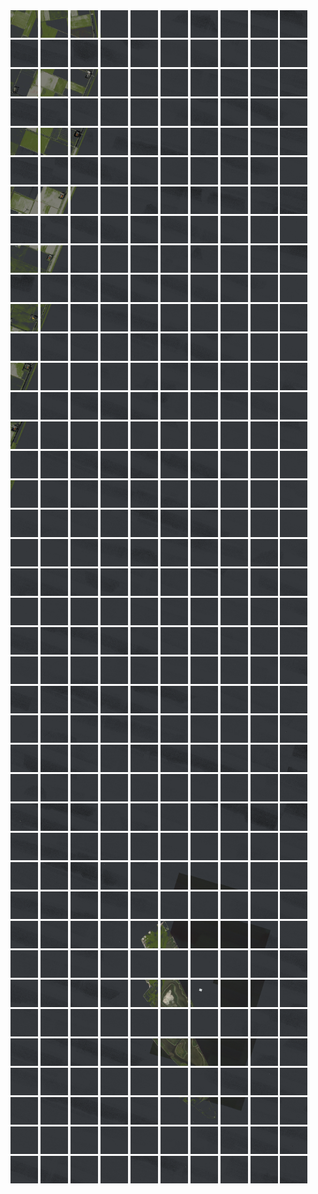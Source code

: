 <html>
<div>
<img src="https://github.com/HakkaTjakka/NL_TILE_MAP/blob/main/18/625/-1063/r.6250.-10630.png" height="44" width="44">
<img src="https://github.com/HakkaTjakka/NL_TILE_MAP/blob/main/18/625/-1063/r.6251.-10630.png" height="44" width="44">
<img src="https://github.com/HakkaTjakka/NL_TILE_MAP/blob/main/18/625/-1063/r.6252.-10630.png" height="44" width="44">
<img src="https://github.com/HakkaTjakka/NL_TILE_MAP/blob/main/18/625/-1063/r.6253.-10630.png" height="44" width="44">
<img src="https://github.com/HakkaTjakka/NL_TILE_MAP/blob/main/18/625/-1063/r.6254.-10630.png" height="44" width="44">
<img src="https://github.com/HakkaTjakka/NL_TILE_MAP/blob/main/18/625/-1063/r.6255.-10630.png" height="44" width="44">
<img src="https://github.com/HakkaTjakka/NL_TILE_MAP/blob/main/18/625/-1063/r.6256.-10630.png" height="44" width="44">
<img src="https://github.com/HakkaTjakka/NL_TILE_MAP/blob/main/18/625/-1063/r.6257.-10630.png" height="44" width="44">
<img src="https://github.com/HakkaTjakka/NL_TILE_MAP/blob/main/18/625/-1063/r.6258.-10630.png" height="44" width="44">
<img src="https://github.com/HakkaTjakka/NL_TILE_MAP/blob/main/18/625/-1063/r.6259.-10630.png" height="44" width="44">
<img src="https://github.com/HakkaTjakka/NL_TILE_MAP/blob/main/18/626/-1063/r.6260.-10630.png" height="44" width="44">
<img src="https://github.com/HakkaTjakka/NL_TILE_MAP/blob/main/18/626/-1063/r.6261.-10630.png" height="44" width="44">
<img src="https://github.com/HakkaTjakka/NL_TILE_MAP/blob/main/18/626/-1063/r.6262.-10630.png" height="44" width="44">
<img src="https://github.com/HakkaTjakka/NL_TILE_MAP/blob/main/18/626/-1063/r.6263.-10630.png" height="44" width="44">
<img src="https://github.com/HakkaTjakka/NL_TILE_MAP/blob/main/18/626/-1063/r.6264.-10630.png" height="44" width="44">
<img src="https://github.com/HakkaTjakka/NL_TILE_MAP/blob/main/18/626/-1063/r.6265.-10630.png" height="44" width="44">
<img src="https://github.com/HakkaTjakka/NL_TILE_MAP/blob/main/18/626/-1063/r.6266.-10630.png" height="44" width="44">
<img src="https://github.com/HakkaTjakka/NL_TILE_MAP/blob/main/18/626/-1063/r.6267.-10630.png" height="44" width="44">
<img src="https://github.com/HakkaTjakka/NL_TILE_MAP/blob/main/18/626/-1063/r.6268.-10630.png" height="44" width="44">
<img src="https://github.com/HakkaTjakka/NL_TILE_MAP/blob/main/18/626/-1063/r.6269.-10630.png" height="44" width="44">
<br>
<img src="https://github.com/HakkaTjakka/NL_TILE_MAP/blob/main/18/625/-1063/r.6250.-10629.png" height="44" width="44">
<img src="https://github.com/HakkaTjakka/NL_TILE_MAP/blob/main/18/625/-1063/r.6251.-10629.png" height="44" width="44">
<img src="https://github.com/HakkaTjakka/NL_TILE_MAP/blob/main/18/625/-1063/r.6252.-10629.png" height="44" width="44">
<img src="https://github.com/HakkaTjakka/NL_TILE_MAP/blob/main/18/625/-1063/r.6253.-10629.png" height="44" width="44">
<img src="https://github.com/HakkaTjakka/NL_TILE_MAP/blob/main/18/625/-1063/r.6254.-10629.png" height="44" width="44">
<img src="https://github.com/HakkaTjakka/NL_TILE_MAP/blob/main/18/625/-1063/r.6255.-10629.png" height="44" width="44">
<img src="https://github.com/HakkaTjakka/NL_TILE_MAP/blob/main/18/625/-1063/r.6256.-10629.png" height="44" width="44">
<img src="https://github.com/HakkaTjakka/NL_TILE_MAP/blob/main/18/625/-1063/r.6257.-10629.png" height="44" width="44">
<img src="https://github.com/HakkaTjakka/NL_TILE_MAP/blob/main/18/625/-1063/r.6258.-10629.png" height="44" width="44">
<img src="https://github.com/HakkaTjakka/NL_TILE_MAP/blob/main/18/625/-1063/r.6259.-10629.png" height="44" width="44">
<img src="https://github.com/HakkaTjakka/NL_TILE_MAP/blob/main/18/626/-1063/r.6260.-10629.png" height="44" width="44">
<img src="https://github.com/HakkaTjakka/NL_TILE_MAP/blob/main/18/626/-1063/r.6261.-10629.png" height="44" width="44">
<img src="https://github.com/HakkaTjakka/NL_TILE_MAP/blob/main/18/626/-1063/r.6262.-10629.png" height="44" width="44">
<img src="https://github.com/HakkaTjakka/NL_TILE_MAP/blob/main/18/626/-1063/r.6263.-10629.png" height="44" width="44">
<img src="https://github.com/HakkaTjakka/NL_TILE_MAP/blob/main/18/626/-1063/r.6264.-10629.png" height="44" width="44">
<img src="https://github.com/HakkaTjakka/NL_TILE_MAP/blob/main/18/626/-1063/r.6265.-10629.png" height="44" width="44">
<img src="https://github.com/HakkaTjakka/NL_TILE_MAP/blob/main/18/626/-1063/r.6266.-10629.png" height="44" width="44">
<img src="https://github.com/HakkaTjakka/NL_TILE_MAP/blob/main/18/626/-1063/r.6267.-10629.png" height="44" width="44">
<img src="https://github.com/HakkaTjakka/NL_TILE_MAP/blob/main/18/626/-1063/r.6268.-10629.png" height="44" width="44">
<img src="https://github.com/HakkaTjakka/NL_TILE_MAP/blob/main/18/626/-1063/r.6269.-10629.png" height="44" width="44">
<br>
<img src="https://github.com/HakkaTjakka/NL_TILE_MAP/blob/main/18/625/-1063/r.6250.-10628.png" height="44" width="44">
<img src="https://github.com/HakkaTjakka/NL_TILE_MAP/blob/main/18/625/-1063/r.6251.-10628.png" height="44" width="44">
<img src="https://github.com/HakkaTjakka/NL_TILE_MAP/blob/main/18/625/-1063/r.6252.-10628.png" height="44" width="44">
<img src="https://github.com/HakkaTjakka/NL_TILE_MAP/blob/main/18/625/-1063/r.6253.-10628.png" height="44" width="44">
<img src="https://github.com/HakkaTjakka/NL_TILE_MAP/blob/main/18/625/-1063/r.6254.-10628.png" height="44" width="44">
<img src="https://github.com/HakkaTjakka/NL_TILE_MAP/blob/main/18/625/-1063/r.6255.-10628.png" height="44" width="44">
<img src="https://github.com/HakkaTjakka/NL_TILE_MAP/blob/main/18/625/-1063/r.6256.-10628.png" height="44" width="44">
<img src="https://github.com/HakkaTjakka/NL_TILE_MAP/blob/main/18/625/-1063/r.6257.-10628.png" height="44" width="44">
<img src="https://github.com/HakkaTjakka/NL_TILE_MAP/blob/main/18/625/-1063/r.6258.-10628.png" height="44" width="44">
<img src="https://github.com/HakkaTjakka/NL_TILE_MAP/blob/main/18/625/-1063/r.6259.-10628.png" height="44" width="44">
<img src="https://github.com/HakkaTjakka/NL_TILE_MAP/blob/main/18/626/-1063/r.6260.-10628.png" height="44" width="44">
<img src="https://github.com/HakkaTjakka/NL_TILE_MAP/blob/main/18/626/-1063/r.6261.-10628.png" height="44" width="44">
<img src="https://github.com/HakkaTjakka/NL_TILE_MAP/blob/main/18/626/-1063/r.6262.-10628.png" height="44" width="44">
<img src="https://github.com/HakkaTjakka/NL_TILE_MAP/blob/main/18/626/-1063/r.6263.-10628.png" height="44" width="44">
<img src="https://github.com/HakkaTjakka/NL_TILE_MAP/blob/main/18/626/-1063/r.6264.-10628.png" height="44" width="44">
<img src="https://github.com/HakkaTjakka/NL_TILE_MAP/blob/main/18/626/-1063/r.6265.-10628.png" height="44" width="44">
<img src="https://github.com/HakkaTjakka/NL_TILE_MAP/blob/main/18/626/-1063/r.6266.-10628.png" height="44" width="44">
<img src="https://github.com/HakkaTjakka/NL_TILE_MAP/blob/main/18/626/-1063/r.6267.-10628.png" height="44" width="44">
<img src="https://github.com/HakkaTjakka/NL_TILE_MAP/blob/main/18/626/-1063/r.6268.-10628.png" height="44" width="44">
<img src="https://github.com/HakkaTjakka/NL_TILE_MAP/blob/main/18/626/-1063/r.6269.-10628.png" height="44" width="44">
<br>
<img src="https://github.com/HakkaTjakka/NL_TILE_MAP/blob/main/18/625/-1063/r.6250.-10627.png" height="44" width="44">
<img src="https://github.com/HakkaTjakka/NL_TILE_MAP/blob/main/18/625/-1063/r.6251.-10627.png" height="44" width="44">
<img src="https://github.com/HakkaTjakka/NL_TILE_MAP/blob/main/18/625/-1063/r.6252.-10627.png" height="44" width="44">
<img src="https://github.com/HakkaTjakka/NL_TILE_MAP/blob/main/18/625/-1063/r.6253.-10627.png" height="44" width="44">
<img src="https://github.com/HakkaTjakka/NL_TILE_MAP/blob/main/18/625/-1063/r.6254.-10627.png" height="44" width="44">
<img src="https://github.com/HakkaTjakka/NL_TILE_MAP/blob/main/18/625/-1063/r.6255.-10627.png" height="44" width="44">
<img src="https://github.com/HakkaTjakka/NL_TILE_MAP/blob/main/18/625/-1063/r.6256.-10627.png" height="44" width="44">
<img src="https://github.com/HakkaTjakka/NL_TILE_MAP/blob/main/18/625/-1063/r.6257.-10627.png" height="44" width="44">
<img src="https://github.com/HakkaTjakka/NL_TILE_MAP/blob/main/18/625/-1063/r.6258.-10627.png" height="44" width="44">
<img src="https://github.com/HakkaTjakka/NL_TILE_MAP/blob/main/18/625/-1063/r.6259.-10627.png" height="44" width="44">
<img src="https://github.com/HakkaTjakka/NL_TILE_MAP/blob/main/18/626/-1063/r.6260.-10627.png" height="44" width="44">
<img src="https://github.com/HakkaTjakka/NL_TILE_MAP/blob/main/18/626/-1063/r.6261.-10627.png" height="44" width="44">
<img src="https://github.com/HakkaTjakka/NL_TILE_MAP/blob/main/18/626/-1063/r.6262.-10627.png" height="44" width="44">
<img src="https://github.com/HakkaTjakka/NL_TILE_MAP/blob/main/18/626/-1063/r.6263.-10627.png" height="44" width="44">
<img src="https://github.com/HakkaTjakka/NL_TILE_MAP/blob/main/18/626/-1063/r.6264.-10627.png" height="44" width="44">
<img src="https://github.com/HakkaTjakka/NL_TILE_MAP/blob/main/18/626/-1063/r.6265.-10627.png" height="44" width="44">
<img src="https://github.com/HakkaTjakka/NL_TILE_MAP/blob/main/18/626/-1063/r.6266.-10627.png" height="44" width="44">
<img src="https://github.com/HakkaTjakka/NL_TILE_MAP/blob/main/18/626/-1063/r.6267.-10627.png" height="44" width="44">
<img src="https://github.com/HakkaTjakka/NL_TILE_MAP/blob/main/18/626/-1063/r.6268.-10627.png" height="44" width="44">
<img src="https://github.com/HakkaTjakka/NL_TILE_MAP/blob/main/18/626/-1063/r.6269.-10627.png" height="44" width="44">
<br>
<img src="https://github.com/HakkaTjakka/NL_TILE_MAP/blob/main/18/625/-1063/r.6250.-10626.png" height="44" width="44">
<img src="https://github.com/HakkaTjakka/NL_TILE_MAP/blob/main/18/625/-1063/r.6251.-10626.png" height="44" width="44">
<img src="https://github.com/HakkaTjakka/NL_TILE_MAP/blob/main/18/625/-1063/r.6252.-10626.png" height="44" width="44">
<img src="https://github.com/HakkaTjakka/NL_TILE_MAP/blob/main/18/625/-1063/r.6253.-10626.png" height="44" width="44">
<img src="https://github.com/HakkaTjakka/NL_TILE_MAP/blob/main/18/625/-1063/r.6254.-10626.png" height="44" width="44">
<img src="https://github.com/HakkaTjakka/NL_TILE_MAP/blob/main/18/625/-1063/r.6255.-10626.png" height="44" width="44">
<img src="https://github.com/HakkaTjakka/NL_TILE_MAP/blob/main/18/625/-1063/r.6256.-10626.png" height="44" width="44">
<img src="https://github.com/HakkaTjakka/NL_TILE_MAP/blob/main/18/625/-1063/r.6257.-10626.png" height="44" width="44">
<img src="https://github.com/HakkaTjakka/NL_TILE_MAP/blob/main/18/625/-1063/r.6258.-10626.png" height="44" width="44">
<img src="https://github.com/HakkaTjakka/NL_TILE_MAP/blob/main/18/625/-1063/r.6259.-10626.png" height="44" width="44">
<img src="https://github.com/HakkaTjakka/NL_TILE_MAP/blob/main/18/626/-1063/r.6260.-10626.png" height="44" width="44">
<img src="https://github.com/HakkaTjakka/NL_TILE_MAP/blob/main/18/626/-1063/r.6261.-10626.png" height="44" width="44">
<img src="https://github.com/HakkaTjakka/NL_TILE_MAP/blob/main/18/626/-1063/r.6262.-10626.png" height="44" width="44">
<img src="https://github.com/HakkaTjakka/NL_TILE_MAP/blob/main/18/626/-1063/r.6263.-10626.png" height="44" width="44">
<img src="https://github.com/HakkaTjakka/NL_TILE_MAP/blob/main/18/626/-1063/r.6264.-10626.png" height="44" width="44">
<img src="https://github.com/HakkaTjakka/NL_TILE_MAP/blob/main/18/626/-1063/r.6265.-10626.png" height="44" width="44">
<img src="https://github.com/HakkaTjakka/NL_TILE_MAP/blob/main/18/626/-1063/r.6266.-10626.png" height="44" width="44">
<img src="https://github.com/HakkaTjakka/NL_TILE_MAP/blob/main/18/626/-1063/r.6267.-10626.png" height="44" width="44">
<img src="https://github.com/HakkaTjakka/NL_TILE_MAP/blob/main/18/626/-1063/r.6268.-10626.png" height="44" width="44">
<img src="https://github.com/HakkaTjakka/NL_TILE_MAP/blob/main/18/626/-1063/r.6269.-10626.png" height="44" width="44">
<br>
<img src="https://github.com/HakkaTjakka/NL_TILE_MAP/blob/main/18/625/-1063/r.6250.-10625.png" height="44" width="44">
<img src="https://github.com/HakkaTjakka/NL_TILE_MAP/blob/main/18/625/-1063/r.6251.-10625.png" height="44" width="44">
<img src="https://github.com/HakkaTjakka/NL_TILE_MAP/blob/main/18/625/-1063/r.6252.-10625.png" height="44" width="44">
<img src="https://github.com/HakkaTjakka/NL_TILE_MAP/blob/main/18/625/-1063/r.6253.-10625.png" height="44" width="44">
<img src="https://github.com/HakkaTjakka/NL_TILE_MAP/blob/main/18/625/-1063/r.6254.-10625.png" height="44" width="44">
<img src="https://github.com/HakkaTjakka/NL_TILE_MAP/blob/main/18/625/-1063/r.6255.-10625.png" height="44" width="44">
<img src="https://github.com/HakkaTjakka/NL_TILE_MAP/blob/main/18/625/-1063/r.6256.-10625.png" height="44" width="44">
<img src="https://github.com/HakkaTjakka/NL_TILE_MAP/blob/main/18/625/-1063/r.6257.-10625.png" height="44" width="44">
<img src="https://github.com/HakkaTjakka/NL_TILE_MAP/blob/main/18/625/-1063/r.6258.-10625.png" height="44" width="44">
<img src="https://github.com/HakkaTjakka/NL_TILE_MAP/blob/main/18/625/-1063/r.6259.-10625.png" height="44" width="44">
<img src="https://github.com/HakkaTjakka/NL_TILE_MAP/blob/main/18/626/-1063/r.6260.-10625.png" height="44" width="44">
<img src="https://github.com/HakkaTjakka/NL_TILE_MAP/blob/main/18/626/-1063/r.6261.-10625.png" height="44" width="44">
<img src="https://github.com/HakkaTjakka/NL_TILE_MAP/blob/main/18/626/-1063/r.6262.-10625.png" height="44" width="44">
<img src="https://github.com/HakkaTjakka/NL_TILE_MAP/blob/main/18/626/-1063/r.6263.-10625.png" height="44" width="44">
<img src="https://github.com/HakkaTjakka/NL_TILE_MAP/blob/main/18/626/-1063/r.6264.-10625.png" height="44" width="44">
<img src="https://github.com/HakkaTjakka/NL_TILE_MAP/blob/main/18/626/-1063/r.6265.-10625.png" height="44" width="44">
<img src="https://github.com/HakkaTjakka/NL_TILE_MAP/blob/main/18/626/-1063/r.6266.-10625.png" height="44" width="44">
<img src="https://github.com/HakkaTjakka/NL_TILE_MAP/blob/main/18/626/-1063/r.6267.-10625.png" height="44" width="44">
<img src="https://github.com/HakkaTjakka/NL_TILE_MAP/blob/main/18/626/-1063/r.6268.-10625.png" height="44" width="44">
<img src="https://github.com/HakkaTjakka/NL_TILE_MAP/blob/main/18/626/-1063/r.6269.-10625.png" height="44" width="44">
<br>
<img src="https://github.com/HakkaTjakka/NL_TILE_MAP/blob/main/18/625/-1063/r.6250.-10624.png" height="44" width="44">
<img src="https://github.com/HakkaTjakka/NL_TILE_MAP/blob/main/18/625/-1063/r.6251.-10624.png" height="44" width="44">
<img src="https://github.com/HakkaTjakka/NL_TILE_MAP/blob/main/18/625/-1063/r.6252.-10624.png" height="44" width="44">
<img src="https://github.com/HakkaTjakka/NL_TILE_MAP/blob/main/18/625/-1063/r.6253.-10624.png" height="44" width="44">
<img src="https://github.com/HakkaTjakka/NL_TILE_MAP/blob/main/18/625/-1063/r.6254.-10624.png" height="44" width="44">
<img src="https://github.com/HakkaTjakka/NL_TILE_MAP/blob/main/18/625/-1063/r.6255.-10624.png" height="44" width="44">
<img src="https://github.com/HakkaTjakka/NL_TILE_MAP/blob/main/18/625/-1063/r.6256.-10624.png" height="44" width="44">
<img src="https://github.com/HakkaTjakka/NL_TILE_MAP/blob/main/18/625/-1063/r.6257.-10624.png" height="44" width="44">
<img src="https://github.com/HakkaTjakka/NL_TILE_MAP/blob/main/18/625/-1063/r.6258.-10624.png" height="44" width="44">
<img src="https://github.com/HakkaTjakka/NL_TILE_MAP/blob/main/18/625/-1063/r.6259.-10624.png" height="44" width="44">
<img src="https://github.com/HakkaTjakka/NL_TILE_MAP/blob/main/18/626/-1063/r.6260.-10624.png" height="44" width="44">
<img src="https://github.com/HakkaTjakka/NL_TILE_MAP/blob/main/18/626/-1063/r.6261.-10624.png" height="44" width="44">
<img src="https://github.com/HakkaTjakka/NL_TILE_MAP/blob/main/18/626/-1063/r.6262.-10624.png" height="44" width="44">
<img src="https://github.com/HakkaTjakka/NL_TILE_MAP/blob/main/18/626/-1063/r.6263.-10624.png" height="44" width="44">
<img src="https://github.com/HakkaTjakka/NL_TILE_MAP/blob/main/18/626/-1063/r.6264.-10624.png" height="44" width="44">
<img src="https://github.com/HakkaTjakka/NL_TILE_MAP/blob/main/18/626/-1063/r.6265.-10624.png" height="44" width="44">
<img src="https://github.com/HakkaTjakka/NL_TILE_MAP/blob/main/18/626/-1063/r.6266.-10624.png" height="44" width="44">
<img src="https://github.com/HakkaTjakka/NL_TILE_MAP/blob/main/18/626/-1063/r.6267.-10624.png" height="44" width="44">
<img src="https://github.com/HakkaTjakka/NL_TILE_MAP/blob/main/18/626/-1063/r.6268.-10624.png" height="44" width="44">
<img src="https://github.com/HakkaTjakka/NL_TILE_MAP/blob/main/18/626/-1063/r.6269.-10624.png" height="44" width="44">
<br>
<img src="https://github.com/HakkaTjakka/NL_TILE_MAP/blob/main/18/625/-1063/r.6250.-10623.png" height="44" width="44">
<img src="https://github.com/HakkaTjakka/NL_TILE_MAP/blob/main/18/625/-1063/r.6251.-10623.png" height="44" width="44">
<img src="https://github.com/HakkaTjakka/NL_TILE_MAP/blob/main/18/625/-1063/r.6252.-10623.png" height="44" width="44">
<img src="https://github.com/HakkaTjakka/NL_TILE_MAP/blob/main/18/625/-1063/r.6253.-10623.png" height="44" width="44">
<img src="https://github.com/HakkaTjakka/NL_TILE_MAP/blob/main/18/625/-1063/r.6254.-10623.png" height="44" width="44">
<img src="https://github.com/HakkaTjakka/NL_TILE_MAP/blob/main/18/625/-1063/r.6255.-10623.png" height="44" width="44">
<img src="https://github.com/HakkaTjakka/NL_TILE_MAP/blob/main/18/625/-1063/r.6256.-10623.png" height="44" width="44">
<img src="https://github.com/HakkaTjakka/NL_TILE_MAP/blob/main/18/625/-1063/r.6257.-10623.png" height="44" width="44">
<img src="https://github.com/HakkaTjakka/NL_TILE_MAP/blob/main/18/625/-1063/r.6258.-10623.png" height="44" width="44">
<img src="https://github.com/HakkaTjakka/NL_TILE_MAP/blob/main/18/625/-1063/r.6259.-10623.png" height="44" width="44">
<img src="https://github.com/HakkaTjakka/NL_TILE_MAP/blob/main/18/626/-1063/r.6260.-10623.png" height="44" width="44">
<img src="https://github.com/HakkaTjakka/NL_TILE_MAP/blob/main/18/626/-1063/r.6261.-10623.png" height="44" width="44">
<img src="https://github.com/HakkaTjakka/NL_TILE_MAP/blob/main/18/626/-1063/r.6262.-10623.png" height="44" width="44">
<img src="https://github.com/HakkaTjakka/NL_TILE_MAP/blob/main/18/626/-1063/r.6263.-10623.png" height="44" width="44">
<img src="https://github.com/HakkaTjakka/NL_TILE_MAP/blob/main/18/626/-1063/r.6264.-10623.png" height="44" width="44">
<img src="https://github.com/HakkaTjakka/NL_TILE_MAP/blob/main/18/626/-1063/r.6265.-10623.png" height="44" width="44">
<img src="https://github.com/HakkaTjakka/NL_TILE_MAP/blob/main/18/626/-1063/r.6266.-10623.png" height="44" width="44">
<img src="https://github.com/HakkaTjakka/NL_TILE_MAP/blob/main/18/626/-1063/r.6267.-10623.png" height="44" width="44">
<img src="https://github.com/HakkaTjakka/NL_TILE_MAP/blob/main/18/626/-1063/r.6268.-10623.png" height="44" width="44">
<img src="https://github.com/HakkaTjakka/NL_TILE_MAP/blob/main/18/626/-1063/r.6269.-10623.png" height="44" width="44">
<br>
<img src="https://github.com/HakkaTjakka/NL_TILE_MAP/blob/main/18/625/-1063/r.6250.-10622.png" height="44" width="44">
<img src="https://github.com/HakkaTjakka/NL_TILE_MAP/blob/main/18/625/-1063/r.6251.-10622.png" height="44" width="44">
<img src="https://github.com/HakkaTjakka/NL_TILE_MAP/blob/main/18/625/-1063/r.6252.-10622.png" height="44" width="44">
<img src="https://github.com/HakkaTjakka/NL_TILE_MAP/blob/main/18/625/-1063/r.6253.-10622.png" height="44" width="44">
<img src="https://github.com/HakkaTjakka/NL_TILE_MAP/blob/main/18/625/-1063/r.6254.-10622.png" height="44" width="44">
<img src="https://github.com/HakkaTjakka/NL_TILE_MAP/blob/main/18/625/-1063/r.6255.-10622.png" height="44" width="44">
<img src="https://github.com/HakkaTjakka/NL_TILE_MAP/blob/main/18/625/-1063/r.6256.-10622.png" height="44" width="44">
<img src="https://github.com/HakkaTjakka/NL_TILE_MAP/blob/main/18/625/-1063/r.6257.-10622.png" height="44" width="44">
<img src="https://github.com/HakkaTjakka/NL_TILE_MAP/blob/main/18/625/-1063/r.6258.-10622.png" height="44" width="44">
<img src="https://github.com/HakkaTjakka/NL_TILE_MAP/blob/main/18/625/-1063/r.6259.-10622.png" height="44" width="44">
<img src="https://github.com/HakkaTjakka/NL_TILE_MAP/blob/main/18/626/-1063/r.6260.-10622.png" height="44" width="44">
<img src="https://github.com/HakkaTjakka/NL_TILE_MAP/blob/main/18/626/-1063/r.6261.-10622.png" height="44" width="44">
<img src="https://github.com/HakkaTjakka/NL_TILE_MAP/blob/main/18/626/-1063/r.6262.-10622.png" height="44" width="44">
<img src="https://github.com/HakkaTjakka/NL_TILE_MAP/blob/main/18/626/-1063/r.6263.-10622.png" height="44" width="44">
<img src="https://github.com/HakkaTjakka/NL_TILE_MAP/blob/main/18/626/-1063/r.6264.-10622.png" height="44" width="44">
<img src="https://github.com/HakkaTjakka/NL_TILE_MAP/blob/main/18/626/-1063/r.6265.-10622.png" height="44" width="44">
<img src="https://github.com/HakkaTjakka/NL_TILE_MAP/blob/main/18/626/-1063/r.6266.-10622.png" height="44" width="44">
<img src="https://github.com/HakkaTjakka/NL_TILE_MAP/blob/main/18/626/-1063/r.6267.-10622.png" height="44" width="44">
<img src="https://github.com/HakkaTjakka/NL_TILE_MAP/blob/main/18/626/-1063/r.6268.-10622.png" height="44" width="44">
<img src="https://github.com/HakkaTjakka/NL_TILE_MAP/blob/main/18/626/-1063/r.6269.-10622.png" height="44" width="44">
<br>
<img src="https://github.com/HakkaTjakka/NL_TILE_MAP/blob/main/18/625/-1063/r.6250.-10621.png" height="44" width="44">
<img src="https://github.com/HakkaTjakka/NL_TILE_MAP/blob/main/18/625/-1063/r.6251.-10621.png" height="44" width="44">
<img src="https://github.com/HakkaTjakka/NL_TILE_MAP/blob/main/18/625/-1063/r.6252.-10621.png" height="44" width="44">
<img src="https://github.com/HakkaTjakka/NL_TILE_MAP/blob/main/18/625/-1063/r.6253.-10621.png" height="44" width="44">
<img src="https://github.com/HakkaTjakka/NL_TILE_MAP/blob/main/18/625/-1063/r.6254.-10621.png" height="44" width="44">
<img src="https://github.com/HakkaTjakka/NL_TILE_MAP/blob/main/18/625/-1063/r.6255.-10621.png" height="44" width="44">
<img src="https://github.com/HakkaTjakka/NL_TILE_MAP/blob/main/18/625/-1063/r.6256.-10621.png" height="44" width="44">
<img src="https://github.com/HakkaTjakka/NL_TILE_MAP/blob/main/18/625/-1063/r.6257.-10621.png" height="44" width="44">
<img src="https://github.com/HakkaTjakka/NL_TILE_MAP/blob/main/18/625/-1063/r.6258.-10621.png" height="44" width="44">
<img src="https://github.com/HakkaTjakka/NL_TILE_MAP/blob/main/18/625/-1063/r.6259.-10621.png" height="44" width="44">
<img src="https://github.com/HakkaTjakka/NL_TILE_MAP/blob/main/18/626/-1063/r.6260.-10621.png" height="44" width="44">
<img src="https://github.com/HakkaTjakka/NL_TILE_MAP/blob/main/18/626/-1063/r.6261.-10621.png" height="44" width="44">
<img src="https://github.com/HakkaTjakka/NL_TILE_MAP/blob/main/18/626/-1063/r.6262.-10621.png" height="44" width="44">
<img src="https://github.com/HakkaTjakka/NL_TILE_MAP/blob/main/18/626/-1063/r.6263.-10621.png" height="44" width="44">
<img src="https://github.com/HakkaTjakka/NL_TILE_MAP/blob/main/18/626/-1063/r.6264.-10621.png" height="44" width="44">
<img src="https://github.com/HakkaTjakka/NL_TILE_MAP/blob/main/18/626/-1063/r.6265.-10621.png" height="44" width="44">
<img src="https://github.com/HakkaTjakka/NL_TILE_MAP/blob/main/18/626/-1063/r.6266.-10621.png" height="44" width="44">
<img src="https://github.com/HakkaTjakka/NL_TILE_MAP/blob/main/18/626/-1063/r.6267.-10621.png" height="44" width="44">
<img src="https://github.com/HakkaTjakka/NL_TILE_MAP/blob/main/18/626/-1063/r.6268.-10621.png" height="44" width="44">
<img src="https://github.com/HakkaTjakka/NL_TILE_MAP/blob/main/18/626/-1063/r.6269.-10621.png" height="44" width="44">
<br>
<img src="https://github.com/HakkaTjakka/NL_TILE_MAP/blob/main/18/625/-1062/r.6250.-10620.png" height="44" width="44">
<img src="https://github.com/HakkaTjakka/NL_TILE_MAP/blob/main/18/625/-1062/r.6251.-10620.png" height="44" width="44">
<img src="https://github.com/HakkaTjakka/NL_TILE_MAP/blob/main/18/625/-1062/r.6252.-10620.png" height="44" width="44">
<img src="https://github.com/HakkaTjakka/NL_TILE_MAP/blob/main/18/625/-1062/r.6253.-10620.png" height="44" width="44">
<img src="https://github.com/HakkaTjakka/NL_TILE_MAP/blob/main/18/625/-1062/r.6254.-10620.png" height="44" width="44">
<img src="https://github.com/HakkaTjakka/NL_TILE_MAP/blob/main/18/625/-1062/r.6255.-10620.png" height="44" width="44">
<img src="https://github.com/HakkaTjakka/NL_TILE_MAP/blob/main/18/625/-1062/r.6256.-10620.png" height="44" width="44">
<img src="https://github.com/HakkaTjakka/NL_TILE_MAP/blob/main/18/625/-1062/r.6257.-10620.png" height="44" width="44">
<img src="https://github.com/HakkaTjakka/NL_TILE_MAP/blob/main/18/625/-1062/r.6258.-10620.png" height="44" width="44">
<img src="https://github.com/HakkaTjakka/NL_TILE_MAP/blob/main/18/625/-1062/r.6259.-10620.png" height="44" width="44">
<img src="https://github.com/HakkaTjakka/NL_TILE_MAP/blob/main/18/626/-1062/r.6260.-10620.png" height="44" width="44">
<img src="https://github.com/HakkaTjakka/NL_TILE_MAP/blob/main/18/626/-1062/r.6261.-10620.png" height="44" width="44">
<img src="https://github.com/HakkaTjakka/NL_TILE_MAP/blob/main/18/626/-1062/r.6262.-10620.png" height="44" width="44">
<img src="https://github.com/HakkaTjakka/NL_TILE_MAP/blob/main/18/626/-1062/r.6263.-10620.png" height="44" width="44">
<img src="https://github.com/HakkaTjakka/NL_TILE_MAP/blob/main/18/626/-1062/r.6264.-10620.png" height="44" width="44">
<img src="https://github.com/HakkaTjakka/NL_TILE_MAP/blob/main/18/626/-1062/r.6265.-10620.png" height="44" width="44">
<img src="https://github.com/HakkaTjakka/NL_TILE_MAP/blob/main/18/626/-1062/r.6266.-10620.png" height="44" width="44">
<img src="https://github.com/HakkaTjakka/NL_TILE_MAP/blob/main/18/626/-1062/r.6267.-10620.png" height="44" width="44">
<img src="https://github.com/HakkaTjakka/NL_TILE_MAP/blob/main/18/626/-1062/r.6268.-10620.png" height="44" width="44">
<img src="https://github.com/HakkaTjakka/NL_TILE_MAP/blob/main/18/626/-1062/r.6269.-10620.png" height="44" width="44">
<br>
<img src="https://github.com/HakkaTjakka/NL_TILE_MAP/blob/main/18/625/-1062/r.6250.-10619.png" height="44" width="44">
<img src="https://github.com/HakkaTjakka/NL_TILE_MAP/blob/main/18/625/-1062/r.6251.-10619.png" height="44" width="44">
<img src="https://github.com/HakkaTjakka/NL_TILE_MAP/blob/main/18/625/-1062/r.6252.-10619.png" height="44" width="44">
<img src="https://github.com/HakkaTjakka/NL_TILE_MAP/blob/main/18/625/-1062/r.6253.-10619.png" height="44" width="44">
<img src="https://github.com/HakkaTjakka/NL_TILE_MAP/blob/main/18/625/-1062/r.6254.-10619.png" height="44" width="44">
<img src="https://github.com/HakkaTjakka/NL_TILE_MAP/blob/main/18/625/-1062/r.6255.-10619.png" height="44" width="44">
<img src="https://github.com/HakkaTjakka/NL_TILE_MAP/blob/main/18/625/-1062/r.6256.-10619.png" height="44" width="44">
<img src="https://github.com/HakkaTjakka/NL_TILE_MAP/blob/main/18/625/-1062/r.6257.-10619.png" height="44" width="44">
<img src="https://github.com/HakkaTjakka/NL_TILE_MAP/blob/main/18/625/-1062/r.6258.-10619.png" height="44" width="44">
<img src="https://github.com/HakkaTjakka/NL_TILE_MAP/blob/main/18/625/-1062/r.6259.-10619.png" height="44" width="44">
<img src="https://github.com/HakkaTjakka/NL_TILE_MAP/blob/main/18/626/-1062/r.6260.-10619.png" height="44" width="44">
<img src="https://github.com/HakkaTjakka/NL_TILE_MAP/blob/main/18/626/-1062/r.6261.-10619.png" height="44" width="44">
<img src="https://github.com/HakkaTjakka/NL_TILE_MAP/blob/main/18/626/-1062/r.6262.-10619.png" height="44" width="44">
<img src="https://github.com/HakkaTjakka/NL_TILE_MAP/blob/main/18/626/-1062/r.6263.-10619.png" height="44" width="44">
<img src="https://github.com/HakkaTjakka/NL_TILE_MAP/blob/main/18/626/-1062/r.6264.-10619.png" height="44" width="44">
<img src="https://github.com/HakkaTjakka/NL_TILE_MAP/blob/main/18/626/-1062/r.6265.-10619.png" height="44" width="44">
<img src="https://github.com/HakkaTjakka/NL_TILE_MAP/blob/main/18/626/-1062/r.6266.-10619.png" height="44" width="44">
<img src="https://github.com/HakkaTjakka/NL_TILE_MAP/blob/main/18/626/-1062/r.6267.-10619.png" height="44" width="44">
<img src="https://github.com/HakkaTjakka/NL_TILE_MAP/blob/main/18/626/-1062/r.6268.-10619.png" height="44" width="44">
<img src="https://github.com/HakkaTjakka/NL_TILE_MAP/blob/main/18/626/-1062/r.6269.-10619.png" height="44" width="44">
<br>
<img src="https://github.com/HakkaTjakka/NL_TILE_MAP/blob/main/18/625/-1062/r.6250.-10618.png" height="44" width="44">
<img src="https://github.com/HakkaTjakka/NL_TILE_MAP/blob/main/18/625/-1062/r.6251.-10618.png" height="44" width="44">
<img src="https://github.com/HakkaTjakka/NL_TILE_MAP/blob/main/18/625/-1062/r.6252.-10618.png" height="44" width="44">
<img src="https://github.com/HakkaTjakka/NL_TILE_MAP/blob/main/18/625/-1062/r.6253.-10618.png" height="44" width="44">
<img src="https://github.com/HakkaTjakka/NL_TILE_MAP/blob/main/18/625/-1062/r.6254.-10618.png" height="44" width="44">
<img src="https://github.com/HakkaTjakka/NL_TILE_MAP/blob/main/18/625/-1062/r.6255.-10618.png" height="44" width="44">
<img src="https://github.com/HakkaTjakka/NL_TILE_MAP/blob/main/18/625/-1062/r.6256.-10618.png" height="44" width="44">
<img src="https://github.com/HakkaTjakka/NL_TILE_MAP/blob/main/18/625/-1062/r.6257.-10618.png" height="44" width="44">
<img src="https://github.com/HakkaTjakka/NL_TILE_MAP/blob/main/18/625/-1062/r.6258.-10618.png" height="44" width="44">
<img src="https://github.com/HakkaTjakka/NL_TILE_MAP/blob/main/18/625/-1062/r.6259.-10618.png" height="44" width="44">
<img src="https://github.com/HakkaTjakka/NL_TILE_MAP/blob/main/18/626/-1062/r.6260.-10618.png" height="44" width="44">
<img src="https://github.com/HakkaTjakka/NL_TILE_MAP/blob/main/18/626/-1062/r.6261.-10618.png" height="44" width="44">
<img src="https://github.com/HakkaTjakka/NL_TILE_MAP/blob/main/18/626/-1062/r.6262.-10618.png" height="44" width="44">
<img src="https://github.com/HakkaTjakka/NL_TILE_MAP/blob/main/18/626/-1062/r.6263.-10618.png" height="44" width="44">
<img src="https://github.com/HakkaTjakka/NL_TILE_MAP/blob/main/18/626/-1062/r.6264.-10618.png" height="44" width="44">
<img src="https://github.com/HakkaTjakka/NL_TILE_MAP/blob/main/18/626/-1062/r.6265.-10618.png" height="44" width="44">
<img src="https://github.com/HakkaTjakka/NL_TILE_MAP/blob/main/18/626/-1062/r.6266.-10618.png" height="44" width="44">
<img src="https://github.com/HakkaTjakka/NL_TILE_MAP/blob/main/18/626/-1062/r.6267.-10618.png" height="44" width="44">
<img src="https://github.com/HakkaTjakka/NL_TILE_MAP/blob/main/18/626/-1062/r.6268.-10618.png" height="44" width="44">
<img src="https://github.com/HakkaTjakka/NL_TILE_MAP/blob/main/18/626/-1062/r.6269.-10618.png" height="44" width="44">
<br>
<img src="https://github.com/HakkaTjakka/NL_TILE_MAP/blob/main/18/625/-1062/r.6250.-10617.png" height="44" width="44">
<img src="https://github.com/HakkaTjakka/NL_TILE_MAP/blob/main/18/625/-1062/r.6251.-10617.png" height="44" width="44">
<img src="https://github.com/HakkaTjakka/NL_TILE_MAP/blob/main/18/625/-1062/r.6252.-10617.png" height="44" width="44">
<img src="https://github.com/HakkaTjakka/NL_TILE_MAP/blob/main/18/625/-1062/r.6253.-10617.png" height="44" width="44">
<img src="https://github.com/HakkaTjakka/NL_TILE_MAP/blob/main/18/625/-1062/r.6254.-10617.png" height="44" width="44">
<img src="https://github.com/HakkaTjakka/NL_TILE_MAP/blob/main/18/625/-1062/r.6255.-10617.png" height="44" width="44">
<img src="https://github.com/HakkaTjakka/NL_TILE_MAP/blob/main/18/625/-1062/r.6256.-10617.png" height="44" width="44">
<img src="https://github.com/HakkaTjakka/NL_TILE_MAP/blob/main/18/625/-1062/r.6257.-10617.png" height="44" width="44">
<img src="https://github.com/HakkaTjakka/NL_TILE_MAP/blob/main/18/625/-1062/r.6258.-10617.png" height="44" width="44">
<img src="https://github.com/HakkaTjakka/NL_TILE_MAP/blob/main/18/625/-1062/r.6259.-10617.png" height="44" width="44">
<img src="https://github.com/HakkaTjakka/NL_TILE_MAP/blob/main/18/626/-1062/r.6260.-10617.png" height="44" width="44">
<img src="https://github.com/HakkaTjakka/NL_TILE_MAP/blob/main/18/626/-1062/r.6261.-10617.png" height="44" width="44">
<img src="https://github.com/HakkaTjakka/NL_TILE_MAP/blob/main/18/626/-1062/r.6262.-10617.png" height="44" width="44">
<img src="https://github.com/HakkaTjakka/NL_TILE_MAP/blob/main/18/626/-1062/r.6263.-10617.png" height="44" width="44">
<img src="https://github.com/HakkaTjakka/NL_TILE_MAP/blob/main/18/626/-1062/r.6264.-10617.png" height="44" width="44">
<img src="https://github.com/HakkaTjakka/NL_TILE_MAP/blob/main/18/626/-1062/r.6265.-10617.png" height="44" width="44">
<img src="https://github.com/HakkaTjakka/NL_TILE_MAP/blob/main/18/626/-1062/r.6266.-10617.png" height="44" width="44">
<img src="https://github.com/HakkaTjakka/NL_TILE_MAP/blob/main/18/626/-1062/r.6267.-10617.png" height="44" width="44">
<img src="https://github.com/HakkaTjakka/NL_TILE_MAP/blob/main/18/626/-1062/r.6268.-10617.png" height="44" width="44">
<img src="https://github.com/HakkaTjakka/NL_TILE_MAP/blob/main/18/626/-1062/r.6269.-10617.png" height="44" width="44">
<br>
<img src="https://github.com/HakkaTjakka/NL_TILE_MAP/blob/main/18/625/-1062/r.6250.-10616.png" height="44" width="44">
<img src="https://github.com/HakkaTjakka/NL_TILE_MAP/blob/main/18/625/-1062/r.6251.-10616.png" height="44" width="44">
<img src="https://github.com/HakkaTjakka/NL_TILE_MAP/blob/main/18/625/-1062/r.6252.-10616.png" height="44" width="44">
<img src="https://github.com/HakkaTjakka/NL_TILE_MAP/blob/main/18/625/-1062/r.6253.-10616.png" height="44" width="44">
<img src="https://github.com/HakkaTjakka/NL_TILE_MAP/blob/main/18/625/-1062/r.6254.-10616.png" height="44" width="44">
<img src="https://github.com/HakkaTjakka/NL_TILE_MAP/blob/main/18/625/-1062/r.6255.-10616.png" height="44" width="44">
<img src="https://github.com/HakkaTjakka/NL_TILE_MAP/blob/main/18/625/-1062/r.6256.-10616.png" height="44" width="44">
<img src="https://github.com/HakkaTjakka/NL_TILE_MAP/blob/main/18/625/-1062/r.6257.-10616.png" height="44" width="44">
<img src="https://github.com/HakkaTjakka/NL_TILE_MAP/blob/main/18/625/-1062/r.6258.-10616.png" height="44" width="44">
<img src="https://github.com/HakkaTjakka/NL_TILE_MAP/blob/main/18/625/-1062/r.6259.-10616.png" height="44" width="44">
<img src="https://github.com/HakkaTjakka/NL_TILE_MAP/blob/main/18/626/-1062/r.6260.-10616.png" height="44" width="44">
<img src="https://github.com/HakkaTjakka/NL_TILE_MAP/blob/main/18/626/-1062/r.6261.-10616.png" height="44" width="44">
<img src="https://github.com/HakkaTjakka/NL_TILE_MAP/blob/main/18/626/-1062/r.6262.-10616.png" height="44" width="44">
<img src="https://github.com/HakkaTjakka/NL_TILE_MAP/blob/main/18/626/-1062/r.6263.-10616.png" height="44" width="44">
<img src="https://github.com/HakkaTjakka/NL_TILE_MAP/blob/main/18/626/-1062/r.6264.-10616.png" height="44" width="44">
<img src="https://github.com/HakkaTjakka/NL_TILE_MAP/blob/main/18/626/-1062/r.6265.-10616.png" height="44" width="44">
<img src="https://github.com/HakkaTjakka/NL_TILE_MAP/blob/main/18/626/-1062/r.6266.-10616.png" height="44" width="44">
<img src="https://github.com/HakkaTjakka/NL_TILE_MAP/blob/main/18/626/-1062/r.6267.-10616.png" height="44" width="44">
<img src="https://github.com/HakkaTjakka/NL_TILE_MAP/blob/main/18/626/-1062/r.6268.-10616.png" height="44" width="44">
<img src="https://github.com/HakkaTjakka/NL_TILE_MAP/blob/main/18/626/-1062/r.6269.-10616.png" height="44" width="44">
<br>
<img src="https://github.com/HakkaTjakka/NL_TILE_MAP/blob/main/18/625/-1062/r.6250.-10615.png" height="44" width="44">
<img src="https://github.com/HakkaTjakka/NL_TILE_MAP/blob/main/18/625/-1062/r.6251.-10615.png" height="44" width="44">
<img src="https://github.com/HakkaTjakka/NL_TILE_MAP/blob/main/18/625/-1062/r.6252.-10615.png" height="44" width="44">
<img src="https://github.com/HakkaTjakka/NL_TILE_MAP/blob/main/18/625/-1062/r.6253.-10615.png" height="44" width="44">
<img src="https://github.com/HakkaTjakka/NL_TILE_MAP/blob/main/18/625/-1062/r.6254.-10615.png" height="44" width="44">
<img src="https://github.com/HakkaTjakka/NL_TILE_MAP/blob/main/18/625/-1062/r.6255.-10615.png" height="44" width="44">
<img src="https://github.com/HakkaTjakka/NL_TILE_MAP/blob/main/18/625/-1062/r.6256.-10615.png" height="44" width="44">
<img src="https://github.com/HakkaTjakka/NL_TILE_MAP/blob/main/18/625/-1062/r.6257.-10615.png" height="44" width="44">
<img src="https://github.com/HakkaTjakka/NL_TILE_MAP/blob/main/18/625/-1062/r.6258.-10615.png" height="44" width="44">
<img src="https://github.com/HakkaTjakka/NL_TILE_MAP/blob/main/18/625/-1062/r.6259.-10615.png" height="44" width="44">
<img src="https://github.com/HakkaTjakka/NL_TILE_MAP/blob/main/18/626/-1062/r.6260.-10615.png" height="44" width="44">
<img src="https://github.com/HakkaTjakka/NL_TILE_MAP/blob/main/18/626/-1062/r.6261.-10615.png" height="44" width="44">
<img src="https://github.com/HakkaTjakka/NL_TILE_MAP/blob/main/18/626/-1062/r.6262.-10615.png" height="44" width="44">
<img src="https://github.com/HakkaTjakka/NL_TILE_MAP/blob/main/18/626/-1062/r.6263.-10615.png" height="44" width="44">
<img src="https://github.com/HakkaTjakka/NL_TILE_MAP/blob/main/18/626/-1062/r.6264.-10615.png" height="44" width="44">
<img src="https://github.com/HakkaTjakka/NL_TILE_MAP/blob/main/18/626/-1062/r.6265.-10615.png" height="44" width="44">
<img src="https://github.com/HakkaTjakka/NL_TILE_MAP/blob/main/18/626/-1062/r.6266.-10615.png" height="44" width="44">
<img src="https://github.com/HakkaTjakka/NL_TILE_MAP/blob/main/18/626/-1062/r.6267.-10615.png" height="44" width="44">
<img src="https://github.com/HakkaTjakka/NL_TILE_MAP/blob/main/18/626/-1062/r.6268.-10615.png" height="44" width="44">
<img src="https://github.com/HakkaTjakka/NL_TILE_MAP/blob/main/18/626/-1062/r.6269.-10615.png" height="44" width="44">
<br>
<img src="https://github.com/HakkaTjakka/NL_TILE_MAP/blob/main/18/625/-1062/r.6250.-10614.png" height="44" width="44">
<img src="https://github.com/HakkaTjakka/NL_TILE_MAP/blob/main/18/625/-1062/r.6251.-10614.png" height="44" width="44">
<img src="https://github.com/HakkaTjakka/NL_TILE_MAP/blob/main/18/625/-1062/r.6252.-10614.png" height="44" width="44">
<img src="https://github.com/HakkaTjakka/NL_TILE_MAP/blob/main/18/625/-1062/r.6253.-10614.png" height="44" width="44">
<img src="https://github.com/HakkaTjakka/NL_TILE_MAP/blob/main/18/625/-1062/r.6254.-10614.png" height="44" width="44">
<img src="https://github.com/HakkaTjakka/NL_TILE_MAP/blob/main/18/625/-1062/r.6255.-10614.png" height="44" width="44">
<img src="https://github.com/HakkaTjakka/NL_TILE_MAP/blob/main/18/625/-1062/r.6256.-10614.png" height="44" width="44">
<img src="https://github.com/HakkaTjakka/NL_TILE_MAP/blob/main/18/625/-1062/r.6257.-10614.png" height="44" width="44">
<img src="https://github.com/HakkaTjakka/NL_TILE_MAP/blob/main/18/625/-1062/r.6258.-10614.png" height="44" width="44">
<img src="https://github.com/HakkaTjakka/NL_TILE_MAP/blob/main/18/625/-1062/r.6259.-10614.png" height="44" width="44">
<img src="https://github.com/HakkaTjakka/NL_TILE_MAP/blob/main/18/626/-1062/r.6260.-10614.png" height="44" width="44">
<img src="https://github.com/HakkaTjakka/NL_TILE_MAP/blob/main/18/626/-1062/r.6261.-10614.png" height="44" width="44">
<img src="https://github.com/HakkaTjakka/NL_TILE_MAP/blob/main/18/626/-1062/r.6262.-10614.png" height="44" width="44">
<img src="https://github.com/HakkaTjakka/NL_TILE_MAP/blob/main/18/626/-1062/r.6263.-10614.png" height="44" width="44">
<img src="https://github.com/HakkaTjakka/NL_TILE_MAP/blob/main/18/626/-1062/r.6264.-10614.png" height="44" width="44">
<img src="https://github.com/HakkaTjakka/NL_TILE_MAP/blob/main/18/626/-1062/r.6265.-10614.png" height="44" width="44">
<img src="https://github.com/HakkaTjakka/NL_TILE_MAP/blob/main/18/626/-1062/r.6266.-10614.png" height="44" width="44">
<img src="https://github.com/HakkaTjakka/NL_TILE_MAP/blob/main/18/626/-1062/r.6267.-10614.png" height="44" width="44">
<img src="https://github.com/HakkaTjakka/NL_TILE_MAP/blob/main/18/626/-1062/r.6268.-10614.png" height="44" width="44">
<img src="https://github.com/HakkaTjakka/NL_TILE_MAP/blob/main/18/626/-1062/r.6269.-10614.png" height="44" width="44">
<br>
<img src="https://github.com/HakkaTjakka/NL_TILE_MAP/blob/main/18/625/-1062/r.6250.-10613.png" height="44" width="44">
<img src="https://github.com/HakkaTjakka/NL_TILE_MAP/blob/main/18/625/-1062/r.6251.-10613.png" height="44" width="44">
<img src="https://github.com/HakkaTjakka/NL_TILE_MAP/blob/main/18/625/-1062/r.6252.-10613.png" height="44" width="44">
<img src="https://github.com/HakkaTjakka/NL_TILE_MAP/blob/main/18/625/-1062/r.6253.-10613.png" height="44" width="44">
<img src="https://github.com/HakkaTjakka/NL_TILE_MAP/blob/main/18/625/-1062/r.6254.-10613.png" height="44" width="44">
<img src="https://github.com/HakkaTjakka/NL_TILE_MAP/blob/main/18/625/-1062/r.6255.-10613.png" height="44" width="44">
<img src="https://github.com/HakkaTjakka/NL_TILE_MAP/blob/main/18/625/-1062/r.6256.-10613.png" height="44" width="44">
<img src="https://github.com/HakkaTjakka/NL_TILE_MAP/blob/main/18/625/-1062/r.6257.-10613.png" height="44" width="44">
<img src="https://github.com/HakkaTjakka/NL_TILE_MAP/blob/main/18/625/-1062/r.6258.-10613.png" height="44" width="44">
<img src="https://github.com/HakkaTjakka/NL_TILE_MAP/blob/main/18/625/-1062/r.6259.-10613.png" height="44" width="44">
<img src="https://github.com/HakkaTjakka/NL_TILE_MAP/blob/main/18/626/-1062/r.6260.-10613.png" height="44" width="44">
<img src="https://github.com/HakkaTjakka/NL_TILE_MAP/blob/main/18/626/-1062/r.6261.-10613.png" height="44" width="44">
<img src="https://github.com/HakkaTjakka/NL_TILE_MAP/blob/main/18/626/-1062/r.6262.-10613.png" height="44" width="44">
<img src="https://github.com/HakkaTjakka/NL_TILE_MAP/blob/main/18/626/-1062/r.6263.-10613.png" height="44" width="44">
<img src="https://github.com/HakkaTjakka/NL_TILE_MAP/blob/main/18/626/-1062/r.6264.-10613.png" height="44" width="44">
<img src="https://github.com/HakkaTjakka/NL_TILE_MAP/blob/main/18/626/-1062/r.6265.-10613.png" height="44" width="44">
<img src="https://github.com/HakkaTjakka/NL_TILE_MAP/blob/main/18/626/-1062/r.6266.-10613.png" height="44" width="44">
<img src="https://github.com/HakkaTjakka/NL_TILE_MAP/blob/main/18/626/-1062/r.6267.-10613.png" height="44" width="44">
<img src="https://github.com/HakkaTjakka/NL_TILE_MAP/blob/main/18/626/-1062/r.6268.-10613.png" height="44" width="44">
<img src="https://github.com/HakkaTjakka/NL_TILE_MAP/blob/main/18/626/-1062/r.6269.-10613.png" height="44" width="44">
<br>
<img src="https://github.com/HakkaTjakka/NL_TILE_MAP/blob/main/18/625/-1062/r.6250.-10612.png" height="44" width="44">
<img src="https://github.com/HakkaTjakka/NL_TILE_MAP/blob/main/18/625/-1062/r.6251.-10612.png" height="44" width="44">
<img src="https://github.com/HakkaTjakka/NL_TILE_MAP/blob/main/18/625/-1062/r.6252.-10612.png" height="44" width="44">
<img src="https://github.com/HakkaTjakka/NL_TILE_MAP/blob/main/18/625/-1062/r.6253.-10612.png" height="44" width="44">
<img src="https://github.com/HakkaTjakka/NL_TILE_MAP/blob/main/18/625/-1062/r.6254.-10612.png" height="44" width="44">
<img src="https://github.com/HakkaTjakka/NL_TILE_MAP/blob/main/18/625/-1062/r.6255.-10612.png" height="44" width="44">
<img src="https://github.com/HakkaTjakka/NL_TILE_MAP/blob/main/18/625/-1062/r.6256.-10612.png" height="44" width="44">
<img src="https://github.com/HakkaTjakka/NL_TILE_MAP/blob/main/18/625/-1062/r.6257.-10612.png" height="44" width="44">
<img src="https://github.com/HakkaTjakka/NL_TILE_MAP/blob/main/18/625/-1062/r.6258.-10612.png" height="44" width="44">
<img src="https://github.com/HakkaTjakka/NL_TILE_MAP/blob/main/18/625/-1062/r.6259.-10612.png" height="44" width="44">
<img src="https://github.com/HakkaTjakka/NL_TILE_MAP/blob/main/18/626/-1062/r.6260.-10612.png" height="44" width="44">
<img src="https://github.com/HakkaTjakka/NL_TILE_MAP/blob/main/18/626/-1062/r.6261.-10612.png" height="44" width="44">
<img src="https://github.com/HakkaTjakka/NL_TILE_MAP/blob/main/18/626/-1062/r.6262.-10612.png" height="44" width="44">
<img src="https://github.com/HakkaTjakka/NL_TILE_MAP/blob/main/18/626/-1062/r.6263.-10612.png" height="44" width="44">
<img src="https://github.com/HakkaTjakka/NL_TILE_MAP/blob/main/18/626/-1062/r.6264.-10612.png" height="44" width="44">
<img src="https://github.com/HakkaTjakka/NL_TILE_MAP/blob/main/18/626/-1062/r.6265.-10612.png" height="44" width="44">
<img src="https://github.com/HakkaTjakka/NL_TILE_MAP/blob/main/18/626/-1062/r.6266.-10612.png" height="44" width="44">
<img src="https://github.com/HakkaTjakka/NL_TILE_MAP/blob/main/18/626/-1062/r.6267.-10612.png" height="44" width="44">
<img src="https://github.com/HakkaTjakka/NL_TILE_MAP/blob/main/18/626/-1062/r.6268.-10612.png" height="44" width="44">
<img src="https://github.com/HakkaTjakka/NL_TILE_MAP/blob/main/18/626/-1062/r.6269.-10612.png" height="44" width="44">
<br>
<img src="https://github.com/HakkaTjakka/NL_TILE_MAP/blob/main/18/625/-1062/r.6250.-10611.png" height="44" width="44">
<img src="https://github.com/HakkaTjakka/NL_TILE_MAP/blob/main/18/625/-1062/r.6251.-10611.png" height="44" width="44">
<img src="https://github.com/HakkaTjakka/NL_TILE_MAP/blob/main/18/625/-1062/r.6252.-10611.png" height="44" width="44">
<img src="https://github.com/HakkaTjakka/NL_TILE_MAP/blob/main/18/625/-1062/r.6253.-10611.png" height="44" width="44">
<img src="https://github.com/HakkaTjakka/NL_TILE_MAP/blob/main/18/625/-1062/r.6254.-10611.png" height="44" width="44">
<img src="https://github.com/HakkaTjakka/NL_TILE_MAP/blob/main/18/625/-1062/r.6255.-10611.png" height="44" width="44">
<img src="https://github.com/HakkaTjakka/NL_TILE_MAP/blob/main/18/625/-1062/r.6256.-10611.png" height="44" width="44">
<img src="https://github.com/HakkaTjakka/NL_TILE_MAP/blob/main/18/625/-1062/r.6257.-10611.png" height="44" width="44">
<img src="https://github.com/HakkaTjakka/NL_TILE_MAP/blob/main/18/625/-1062/r.6258.-10611.png" height="44" width="44">
<img src="https://github.com/HakkaTjakka/NL_TILE_MAP/blob/main/18/625/-1062/r.6259.-10611.png" height="44" width="44">
<img src="https://github.com/HakkaTjakka/NL_TILE_MAP/blob/main/18/626/-1062/r.6260.-10611.png" height="44" width="44">
<img src="https://github.com/HakkaTjakka/NL_TILE_MAP/blob/main/18/626/-1062/r.6261.-10611.png" height="44" width="44">
<img src="https://github.com/HakkaTjakka/NL_TILE_MAP/blob/main/18/626/-1062/r.6262.-10611.png" height="44" width="44">
<img src="https://github.com/HakkaTjakka/NL_TILE_MAP/blob/main/18/626/-1062/r.6263.-10611.png" height="44" width="44">
<img src="https://github.com/HakkaTjakka/NL_TILE_MAP/blob/main/18/626/-1062/r.6264.-10611.png" height="44" width="44">
<img src="https://github.com/HakkaTjakka/NL_TILE_MAP/blob/main/18/626/-1062/r.6265.-10611.png" height="44" width="44">
<img src="https://github.com/HakkaTjakka/NL_TILE_MAP/blob/main/18/626/-1062/r.6266.-10611.png" height="44" width="44">
<img src="https://github.com/HakkaTjakka/NL_TILE_MAP/blob/main/18/626/-1062/r.6267.-10611.png" height="44" width="44">
<img src="https://github.com/HakkaTjakka/NL_TILE_MAP/blob/main/18/626/-1062/r.6268.-10611.png" height="44" width="44">
<img src="https://github.com/HakkaTjakka/NL_TILE_MAP/blob/main/18/626/-1062/r.6269.-10611.png" height="44" width="44">
<br>
</div>
</html>
